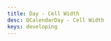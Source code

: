 ```yaml
---
title: Day - Cell Width
desc: QCalendarDay - Cell Width
keys: developing
---
```


<example-viewer
  title="Cell Width"
  file="DayCellWidth"
  codepen-title="QCalendarDay"
/>
